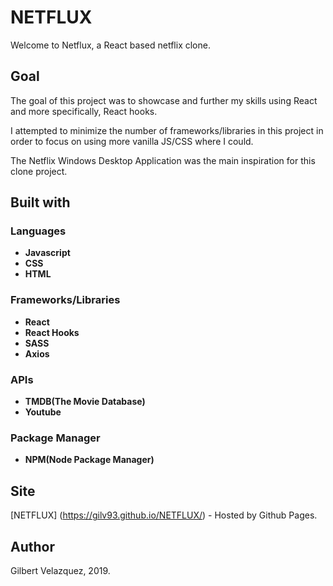# NETFLUX

Welcome to Netflux, a React based netflix clone.

## Goal

The goal of this project was to showcase and further my skills using React and more specifically, React hooks. 

I attempted to minimize the number of frameworks/libraries in this project in order to focus on using 
more vanilla JS/CSS where I could.

The Netflix Windows Desktop Application was the main inspiration for this clone project.


## Built with

### Languages
* **Javascript**
* **CSS**
* **HTML**

### Frameworks/Libraries
* **React**
* **React Hooks**
* **SASS**
* **Axios**

### APIs
* **TMDB(The Movie Database)**
* **Youtube**

### Package Manager
* **NPM(Node Package Manager)**

## Site
[NETFLUX] (https://gilv93.github.io/NETFLUX/) - Hosted by Github Pages.

## Author
Gilbert Velazquez, 2019.